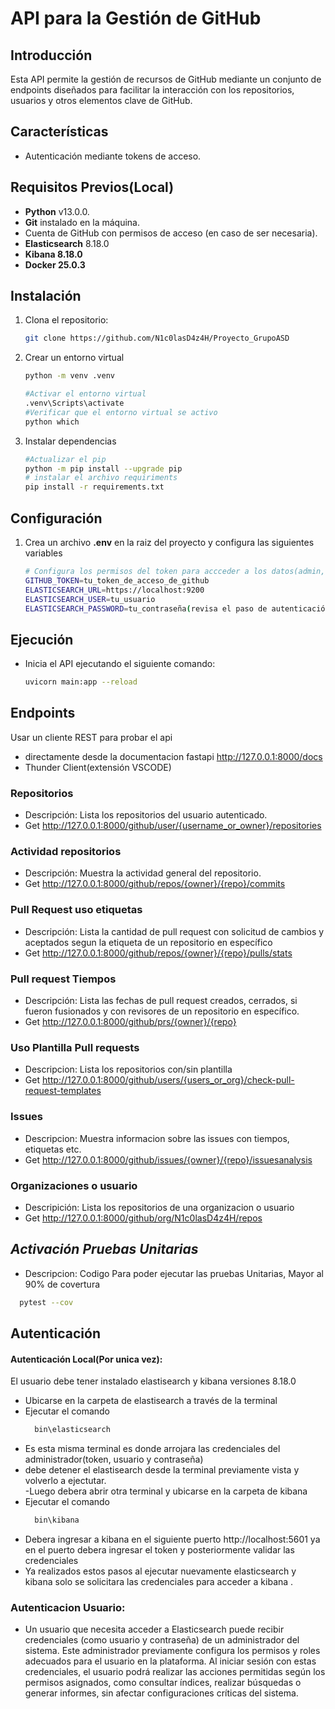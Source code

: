 # API para la Gestión de GitHub

## **Introducción**
Esta API permite la gestión de recursos de GitHub mediante un conjunto de endpoints diseñados para facilitar la interacción con los repositorios, usuarios y otros elementos clave de GitHub.

## **Características**
- Autenticación mediante tokens de acceso.

## **Requisitos Previos(Local)**
- **Python** v13.0.0.
- **Git** instalado en la máquina.
- Cuenta de GitHub con permisos de acceso (en caso de ser necesaria).
- **Elasticsearch** 8.18.0
- **Kibana 8.18.0**
- **Docker 25.0.3**

## **Instalación**
1. Clona el repositorio:
   ```bash
   git clone https://github.com/N1c0lasD4z4H/Proyecto_GrupoASD
2. Crear un entorno virtual 
    ```bash
    python -m venv .venv

    #Activar el entorno virtual
    .venv\Scripts\activate
    #Verificar que el entorno virtual se activo
    python which
3. Instalar dependencias
    ```bash
    #Actualizar el pip
    python -m pip install --upgrade pip
    # instalar el archivo requiriments
    pip install -r requirements.txt
## **Configuración**
1. Crea un archivo **.env** en la raiz del proyecto y configura las siguientes variables
    ```bash
    # Configura los permisos del token para accceder a los datos(admin,user,repo) 
   GITHUB_TOKEN=tu_token_de_acceso_de_github
   ELASTICSEARCH_URL=https://localhost:9200
   ELASTICSEARCH_USER=tu_usuario
   ELASTICSEARCH_PASSWORD=tu_contraseña(revisa el paso de autenticación)
## **Ejecución**
- Inicia el API ejecutando el siguiente comando:
    ```bash
    uvicorn main:app --reload
## **Endpoints**
Usar un cliente REST para probar el api
- directamente desde la documentacion fastapi http://127.0.0.1:8000/docs
- Thunder Client(extensión VSCODE)

### Repositorios 
- Descripción: Lista los repositorios del usuario autenticado.
- Get http://127.0.0.1:8000/github/user/{username_or_owner}/repositories

### Actividad repositorios
- Descripción: Muestra la actividad general del repositorio.
- Get http://127.0.0.1:8000/github/repos/{owner}/{repo}/commits

### Pull Request uso etiquetas
- Descripción: Lista la cantidad de pull request con solicitud de cambios y aceptados segun la etiqueta de un repositorio en específico
- Get http://127.0.0.1:8000/github/repos/{owner}/{repo}/pulls/stats

### Pull request Tiempos
- Descripción: Lista las fechas de pull request creados, cerrados, si fueron fusionados y con revisores de un repositorio en específico. 
- Get http://127.0.0.1:8000/github/prs/{owner}/{repo}

### Uso Plantilla Pull requests
- Descripcion: Lista los repositorios con/sin plantilla 
- Get http://127.0.0.1:8000/github/users/{users_or_org}/check-pull-request-templates 

### Issues 
- Descripcion: Muestra informacion sobre las issues con tiempos, etiquetas etc. 
- Get http://127.0.0.1:8000/github/issues/{owner}/{repo}/issuesanalysis 

### Organizaciones o usuario
- Descripición: Lista los repositorios de una organizacion o usuario
- Get http://127.0.0.1:8000/github/org/N1c0lasD4z4H/repos

## *Activación Pruebas Unitarias*
- Descripcion: Codigo Para poder ejecutar las pruebas Unitarias, Mayor al 90% de covertura
 ```bash
   pytest --cov

```
## **Autenticación**
#### Autenticación Local(Por unica vez):
El usuario debe tener instalado elastisearch y kibana versiones 8.18.0
- Ubicarse en la carpeta de elastisearch a través de la terminal
- Ejecutar el comando
  ```bash
    bin\elasticsearch
-  Es esta misma terminal es donde arrojara las credenciales del administrador(token, usuario y contraseña)
- debe detener el elastisearch desde la terminal previamente vista y volverlo a ejectutar.  
-Luego debera abrir otra terminal y ubicarse en la carpeta de kibana  
- Ejecutar el comando
  ```bash
    bin\kibana
- Debera ingresar a  kibana en el siguiente puerto http://localhost:5601 ya en el puerto debera ingresar el token y posteriormente validar las credenciales 
- Ya realizados estos pasos al  ejecutar nuevamente elasticsearch y kibana solo se solicitara las credenciales para acceder a kibana .
### Autenticacion Usuario: 
- Un usuario que necesita acceder a Elasticsearch puede recibir credenciales (como usuario y contraseña) de un administrador del sistema. Este administrador previamente configura los permisos y roles adecuados para el usuario en la plataforma. Al iniciar sesión con estas credenciales, el usuario podrá realizar las acciones permitidas según los permisos asignados, como consultar índices, realizar búsquedas o generar informes, sin afectar configuraciones críticas del sistema.
